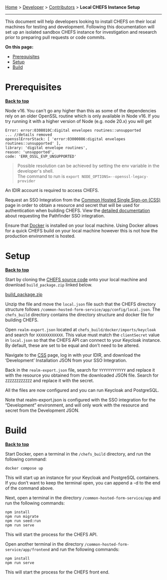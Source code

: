 [Home](index) > [Developer](Developer) > [Contributors](Contributors) > **Local CHEFS Instance Setup**
***

This document will help developers looking to install CHEFS on their local machines for testing and development. Following this documentation will set up an isolated sandbox CHEFS instance for investigation and research prior to preparing pull requests or code commits. 

**On this page:**
* [Prerequisites](#prerequisites)
* [Setup](#setup)
* [Build](#build)


# Prerequisites
**[Back to top](#top)**

Node v16. You can't go any higher than this as some of the dependencies rely on an older OpenSSL routine which is only available in Node v16. If you try running it with a higher version of Node (e.g. node 20.x) you will get  
```    
Error: error:0308010C:digital envelopes routines::unsupported  
... //details removed
opensslErrorStack: [ 'error:03000086:digital envelopes routines::unsupported' ],  
library: 'digital envelope routines',  
reason: 'unsupported',  
code: 'ERR_OSSL_EVP_UNSUPPORTED'
```  
> Possible resolution can be achieved by setting the env variable in the developer's shell.    
The command to run is  ``` export NODE_OPTIONS=--openssl-legacy-provider ```

An IDIR account is required to access CHEFS. 

Request an SSO Integration from the [Common Hosted Single Sign-on (CSS)](https://bcgov.github.io/sso-requests) page in order to obtain a resource and secret that will be used for authentication when building CHEFS. View the [detailed documentation](https://github.com/bcgov/common-hosted-form-service/wiki/Pathfinder-SSO-client) about requesting the Pathfinder SSO integration. 

Ensure that [Docker](https://www.docker.com/get-started/) is installed on your local machine. Using Docker allows for a quick CHEFS build on your local machine however this is not how the production environment is hosted. 

# Setup
**[Back to top](#top)**

Start by cloning the [CHEFS source code](https://github.com/bcgov/common-hosted-form-service) onto your local machine and download `build_package.zip` linked below.

[build_package.zip](https://github.com/bcgov/common-hosted-form-service/files/11479953/build_package.zip)

Unzip the file and move the `local.json` file such that the CHEFS directory structure follows `/common-hosted-form-service/app/config/local.json`. The `chefs_build` directory contains the directory structure and docker file for building CHEFS.

Open `realm-export.json`  located at `chefs_build/docker/imports/keycloak` and search for `XXXXXXXXXXXX`. This value must match the `clientSecret` value in `local.json` so that the CHEFS API can connect to your Keycloak instance. By default, these are set to be equal and don’t need to be altered.

Navigate to the [CSS](https://bcgov.github.io/sso-requests) page, log in with your IDIR, and download the ‘Development’ Installation JSON from your SSO Integration. 

Back in the `realm-export.json` file, search for `YYYYYYYYYYYY` and replace it with the resource you obtained from the downloaded JSON file. Search for `ZZZZZZZZZZZZ` and replace it with the secret. 

All the files are now configured and you can run Keycloak and PostgreSQL. 

Note that realm-export.json is configured with the SSO integration for the “Development” environment, and will only work with the resource and secret from the Development JSON. 

# Build
**[Back to top](#top)**

Start Docker, open a terminal in the `/chefs_build` directory, and run the following command:

    docker compose up

This will start up an instance for your Keycloak and PostgreSQL containers. If you don’t want to keep the terminal open, you can append a -d to the end of the command above.

Next, open a terminal in the directory `/common-hosted-form-service/app` and run the following commands:

    npm install
    npm run migrate
    npm run seed:run
    npm run serve

This will start the process for the CHEFS API.

Open another terminal in the directory `/common-hosted-form-service/app/frontend` and run the following commands:

    npm install
    npm run serve

This will start the process for the CHEFS front end.
